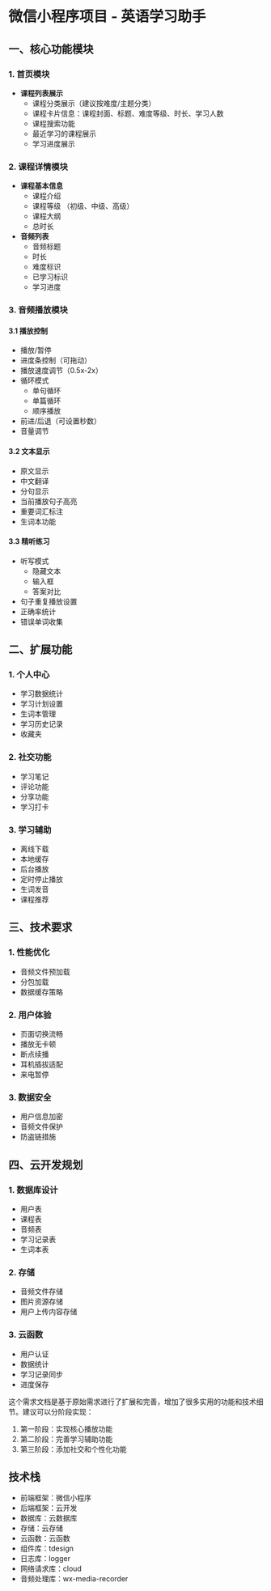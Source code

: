 # 微信小程序项目 - 英语学习助手
## 一、核心功能模块

### 1. 首页模块
- **课程列表展示**
  - 课程分类展示（建议按难度/主题分类）
  - 课程卡片信息：课程封面、标题、难度等级、时长、学习人数
  - 课程搜索功能
  - 最近学习的课程展示
  - 学习进度展示

### 2. 课程详情模块
- **课程基本信息**
  - 课程介绍
  - 课程等级 （初级、中级、高级）
  - 课程大纲
  - 总时长
- **音频列表**
  - 音频标题
  - 时长
  - 难度标识
  - 已学习标识
  - 学习进度

### 3. 音频播放模块
#### 3.1 播放控制
- 播放/暂停
- 进度条控制（可拖动）
- 播放速度调节（0.5x-2x）
- 循环模式
  - 单句循环
  - 单篇循环
  - 顺序播放
- 前进/后退（可设置秒数）
- 音量调节

#### 3.2 文本显示
- 原文显示
- 中文翻译
- 分句显示
- 当前播放句子高亮
- 重要词汇标注
- 生词本功能

#### 3.3 精听练习
- 听写模式
  - 隐藏文本
  - 输入框
  - 答案对比
- 句子重复播放设置
- 正确率统计
- 错误单词收集

## 二、扩展功能

### 1. 个人中心
- 学习数据统计
- 学习计划设置
- 生词本管理
- 学习历史记录
- 收藏夹

### 2. 社交功能
- 学习笔记
- 评论功能
- 分享功能
- 学习打卡

### 3. 学习辅助
- 离线下载
- 本地缓存
- 后台播放
- 定时停止播放
- 生词发音
- 课程推荐

## 三、技术要求

### 1. 性能优化
- 音频文件预加载
- 分包加载
- 数据缓存策略

### 2. 用户体验
- 页面切换流畅
- 播放无卡顿
- 断点续播
- 耳机插拔适配
- 来电暂停

### 3. 数据安全
- 用户信息加密
- 音频文件保护
- 防盗链措施

## 四、云开发规划

### 1. 数据库设计
- 用户表
- 课程表
- 音频表
- 学习记录表
- 生词本表

### 2. 存储
- 音频文件存储
- 图片资源存储
- 用户上传内容存储

### 3. 云函数
- 用户认证
- 数据统计
- 学习记录同步
- 进度保存

这个需求文档是基于原始需求进行了扩展和完善，增加了很多实用的功能和技术细节。建议可以分阶段实现：

1. 第一阶段：实现核心播放功能
2. 第二阶段：完善学习辅助功能
3. 第三阶段：添加社交和个性化功能

## 技术栈

- 前端框架：微信小程序
- 后端框架：云开发
- 数据库：云数据库
- 存储：云存储
- 云函数：云函数
- 组件库：tdesign
- 日志库：logger
- 网络请求库：cloud
- 音频处理库：wx-media-recorder